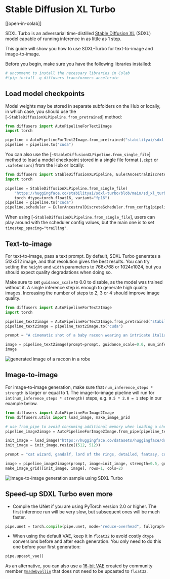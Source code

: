 <!--Copyright 2024 The HuggingFace Team. All rights reserved.

Licensed under the Apache License, Version 2.0 (the "License"); you may not use this file except in compliance with
the License. You may obtain a copy of the License at

http://www.apache.org/licenses/LICENSE-2.0

Unless required by applicable law or agreed to in writing, software distributed under the License is distributed on
an "AS IS" BASIS, WITHOUT WARRANTIES OR CONDITIONS OF ANY KIND, either express or implied. See the License for the
specific language governing permissions and limitations under the License.
-->

# Stable Diffusion XL Turbo

[[open-in-colab]]

SDXL Turbo is an adversarial time-distilled [Stable Diffusion XL](https://huggingface.co/papers/2307.01952) (SDXL) model capable
of running inference in as little as 1 step.

This guide will show you how to use SDXL-Turbo for text-to-image and image-to-image.

Before you begin, make sure you have the following libraries installed:

```py
# uncomment to install the necessary libraries in Colab
#!pip install -q diffusers transformers accelerate
```

## Load model checkpoints

Model weights may be stored in separate subfolders on the Hub or locally, in which case, you should use the [`~StableDiffusionXLPipeline.from_pretrained`] method:

```py
from diffusers import AutoPipelineForText2Image
import torch

pipeline = AutoPipelineForText2Image.from_pretrained("stabilityai/sdxl-turbo", torch_dtype=torch.float16, variant="fp16")
pipeline = pipeline.to("cuda")
```

You can also use the [`~StableDiffusionXLPipeline.from_single_file`] method to load a model checkpoint stored in a single file format (`.ckpt` or `.safetensors`) from the Hub or locally:

```py
from diffusers import StableDiffusionXLPipeline, EulerAncestralDiscreteScheduler
import torch

pipeline = StableDiffusionXLPipeline.from_single_file(
    "https://huggingface.co/stabilityai/sdxl-turbo/blob/main/sd_xl_turbo_1.0_fp16.safetensors",
    torch_dtype=torch.float16, variant="fp16")
pipeline = pipeline.to("cuda")
pipeline.scheduler = EulerAncestralDiscreteScheduler.from_config(pipeline.scheduler.config, timestep_spacing="trailing")
```

When using [`~StableDiffusionXLPipeline.from_single_file`], users can play around with the scheduler config values, but the main one is to set `timestep_spacing="trailing"`.

## Text-to-image

For text-to-image, pass a text prompt. By default, SDXL Turbo generates a 512x512 image, and that resolution gives the best results. You can try setting the `height` and `width` parameters to 768x768 or 1024x1024, but you should expect quality degradations when doing so.

Make sure to set `guidance_scale` to 0.0 to disable, as the model was trained without it. A single inference step is enough to generate high quality images.
Increasing the number of steps to 2, 3 or 4 should improve image quality.

```py
from diffusers import AutoPipelineForText2Image
import torch

pipeline_text2image = AutoPipelineForText2Image.from_pretrained("stabilityai/sdxl-turbo", torch_dtype=torch.float16, variant="fp16")
pipeline_text2image = pipeline_text2image.to("cuda")

prompt = "A cinematic shot of a baby racoon wearing an intricate italian priest robe."

image = pipeline_text2image(prompt=prompt, guidance_scale=0.0, num_inference_steps=1).images[0]
image
```

<div class="flex justify-center">
    <img src="https://huggingface.co/datasets/huggingface/documentation-images/resolve/main/sdxl-turbo-text2img.png" alt="generated image of a racoon in a robe"/>
</div>

## Image-to-image

For image-to-image generation, make sure that `num_inference_steps * strength` is larger or equal to 1.
The image-to-image pipeline will run for `int(num_inference_steps * strength)` steps, e.g. `0.5 * 2.0 = 1` step in
our example below.

```py
from diffusers import AutoPipelineForImage2Image
from diffusers.utils import load_image, make_image_grid

# use from_pipe to avoid consuming additional memory when loading a checkpoint
pipeline_image2image = AutoPipelineForImage2Image.from_pipe(pipeline_text2image).to("cuda")

init_image = load_image("https://huggingface.co/datasets/huggingface/documentation-images/resolve/main/diffusers/cat.png")
init_image = init_image.resize((512, 512))

prompt = "cat wizard, gandalf, lord of the rings, detailed, fantasy, cute, adorable, Pixar, Disney, 8k"

image = pipeline_image2image(prompt, image=init_image, strength=0.5, guidance_scale=0.0, num_inference_steps=2).images[0]
make_image_grid([init_image, image], rows=1, cols=2)
```

<div class="flex justify-center">
    <img src="https://huggingface.co/datasets/huggingface/documentation-images/resolve/main/sdxl-turbo-img2img.png" alt="Image-to-image generation sample using SDXL Turbo"/>
</div>

## Speed-up SDXL Turbo even more

- Compile the UNet if you are using PyTorch version 2.0 or higher. The first inference run will be very slow, but subsequent ones will be much faster.

```py
pipe.unet = torch.compile(pipe.unet, mode="reduce-overhead", fullgraph=True)
```

- When using the default VAE, keep it in `float32` to avoid costly `dtype` conversions before and after each generation. You only need to do this one before your first generation:

```py
pipe.upcast_vae()
```

As an alternative, you can also use a [16-bit VAE](https://huggingface.co/madebyollin/sdxl-vae-fp16-fix) created by community member [`@madebyollin`](https://huggingface.co/madebyollin) that does not need to be upcasted to `float32`.

